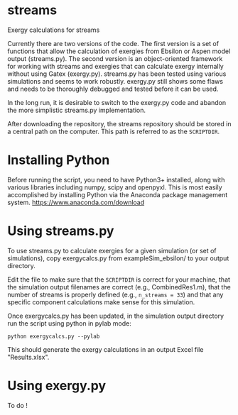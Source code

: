 streams
=======

Exergy calculations for streams

Currently there are two versions of the code. The first version is a set of functions 
that allow the calculation of exergies from Ebsilon or Aspen model output (streams.py). 
The second version is an object-oriented framework for working with streams and exergies 
that can calculate exergy internally without using Gatex (exergy.py). streams.py has
been tested using various simulations and seems to work robustly. exergy.py still shows
some flaws and needs to be thoroughly debugged and tested before it can be used.

In the long run, it is desirable to switch to the exergy.py code and abandon the more
simplistic streams.py implementation. 

After downloading the repository, the streams repository should be stored in a central
path on the computer. This path is referred to as the `SCRIPTDIR`. 

Installing Python
=================

Before running the script, you need to have Python3+ installed, along with various libraries
including numpy, scipy and openpyxl. This is most easily accomplished by installing Python
via the Anaconda package management system. 
https://www.anaconda.com/download

Using streams.py
================

To use streams.py to calculate exergies for a given simulation (or set of simulations), copy 
exergycalcs.py from exampleSim_ebsilon/ to your output directory. 

Edit the file to make sure that the `SCRIPTDIR` is correct for your machine, that the 
simulation output filenames are correct (e.g., CombinedRes1.m), that the number of streams
is properly defined (e.g., `n_streams = 33`) and that any specific component calculations
make sense for this simulation. 

Once exergycalcs.py has been updated, in the simulation output directory run the script using python in pylab mode:

    python exergycalcs.py --pylab
  
This should generate the exergy calculations in an output Excel file "Results.xlsx".

Using exergy.py
===============

To do !
